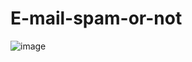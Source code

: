 # E-mail-spam-or-not

![image](https://user-images.githubusercontent.com/86703662/139534379-2711ed59-3c02-43de-b627-4e66b54cb4de.png)
